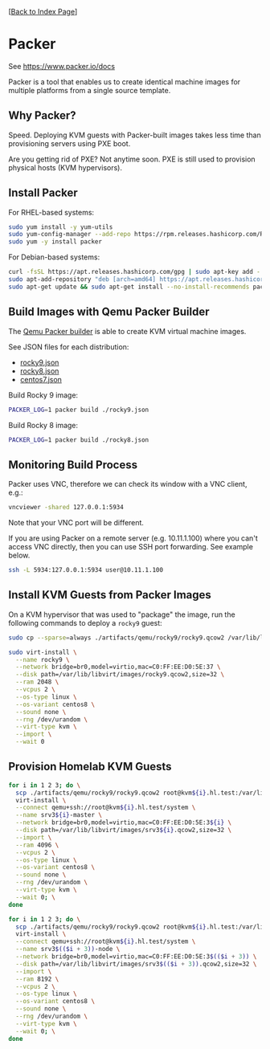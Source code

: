 [[Back to Index Page](../README.md)]

# Packer

See https://www.packer.io/docs

Packer is a tool that enables us to create identical machine images for multiple platforms from a single source template.

## Why Packer?

Speed. Deploying KVM guests with Packer-built images takes less time than provisioning servers using PXE boot.

Are you getting rid of PXE? Not anytime soon. PXE is still used to provision physical hosts (KVM hypervisors).

## Install Packer

For RHEL-based systems:

```bash
sudo yum install -y yum-utils
sudo yum-config-manager --add-repo https://rpm.releases.hashicorp.com/RHEL/hashicorp.repo
sudo yum -y install packer
```

For Debian-based systems:

```bash
curl -fsSL https://apt.releases.hashicorp.com/gpg | sudo apt-key add -
sudo apt-add-repository "deb [arch=amd64] https://apt.releases.hashicorp.com $(lsb_release -cs) main"
sudo apt-get update && sudo apt-get install --no-install-recommends packer
```

## Build Images with Qemu Packer Builder

The [Qemu Packer builder](https://www.packer.io/plugins/builders/qemu) is able to create KVM virtual machine images.

See JSON files for each distribution:

* [rocky9.json](./rocky9.json)
* [rocky8.json](./rocky8.json)
* [centos7.json](./centos7.json)

Build Rocky 9 image:

```bash
PACKER_LOG=1 packer build ./rocky9.json
```

Build Rocky 8 image:

```bash
PACKER_LOG=1 packer build ./rocky8.json
```

## Monitoring Build Process

Packer uses VNC, therefore we can check its window with a VNC client, e.g.:

```bash
vncviewer -shared 127.0.0.1:5934
```

Note that your VNC port will be different.

If you are using Packer on a remote server (e.g. 10.11.1.100) where you can't access VNC directly, then you can use SSH port forwarding. See example below.

```bash
ssh -L 5934:127.0.0.1:5934 user@10.11.1.100
```

## Install KVM Guests from Packer Images

On a KVM hypervisor that was used to "package" the image, run the following commands to deploy a `rocky9` guest:

```bash
sudo cp --sparse=always ./artifacts/qemu/rocky9/rocky9.qcow2 /var/lib/libvirt/images/

sudo virt-install \
  --name rocky9 \
  --network bridge=br0,model=virtio,mac=C0:FF:EE:D0:5E:37 \
  --disk path=/var/lib/libvirt/images/rocky9.qcow2,size=32 \
  --ram 2048 \
  --vcpus 2 \
  --os-type linux \
  --os-variant centos8 \
  --sound none \
  --rng /dev/urandom \
  --virt-type kvm \
  --import \
  --wait 0
```

## Provision Homelab KVM Guests

```bash
for i in 1 2 3; do \
  scp ./artifacts/qemu/rocky9/rocky9.qcow2 root@kvm${i}.hl.test:/var/lib/libvirt/images/srv3${i}.qcow2 && \
  virt-install \
  --connect qemu+ssh://root@kvm${i}.hl.test/system \
  --name srv3${i}-master \
  --network bridge=br0,model=virtio,mac=C0:FF:EE:D0:5E:3${i} \
  --disk path=/var/lib/libvirt/images/srv3${i}.qcow2,size=32 \
  --import \
  --ram 4096 \
  --vcpus 2 \
  --os-type linux \
  --os-variant centos8 \
  --sound none \
  --rng /dev/urandom \
  --virt-type kvm \
  --wait 0; \
done

for i in 1 2 3; do \
  scp ./artifacts/qemu/rocky9/rocky9.qcow2 root@kvm${i}.hl.test:/var/lib/libvirt/images/srv3${i}.qcow2 && \
  virt-install \
  --connect qemu+ssh://root@kvm${i}.hl.test/system \
  --name srv3$(($i + 3))-node \
  --network bridge=br0,model=virtio,mac=C0:FF:EE:D0:5E:3$(($i + 3)) \
  --disk path=/var/lib/libvirt/images/srv3$(($i + 3)).qcow2,size=32 \
  --import \
  --ram 8192 \
  --vcpus 2 \
  --os-type linux \
  --os-variant centos8 \
  --sound none \
  --rng /dev/urandom \
  --virt-type kvm \
  --wait 0; \
done
```

